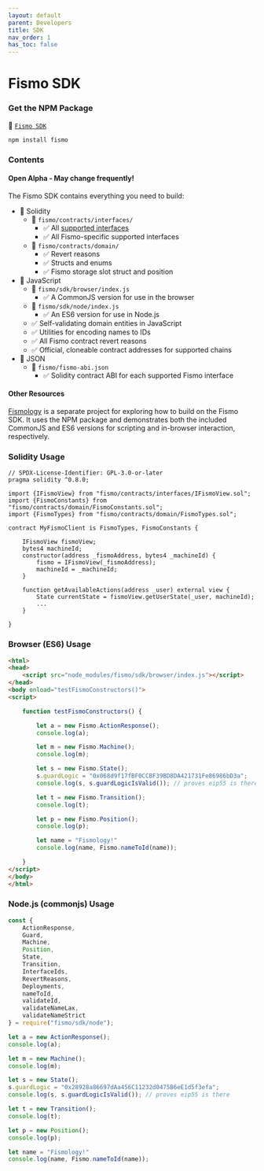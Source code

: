 ```yaml
---
layout: default
parent: Developers
title: SDK
nav_order: 1
has_toc: false
---
```

# Fismo SDK
### Get the NPM Package
💾 [`Fismo SDK`](https://www.npmjs.com/package/fismo)
```shell
npm install fismo
```
### Contents
#### Open Alpha - May change frequently!
The Fismo SDK contains everything you need to build:
* 📜 Solidity 
  * 📂 `fismo/contracts/interfaces/`
    * ✅ All [supported interfaces](../api/index.md)
    * ✅ All Fismo-specific supported interfaces
  * 📂 `fismo/contracts/domain/`
    * ✅ Revert reasons
    * ✅ Structs and enums
    * ✅ Fismo storage slot struct and position
* 📜 JavaScript 
  * 📂 `fismo/sdk/browser/index.js`
    * ✅ A CommonJS version for use in the browser
  * 📂 `fismo/sdk/node/index.js`
    * ✅ An ES6 version for use in Node.js
  * ✅ Self-validating domain entities in JavaScript
  * ✅ Utilities for encoding names to IDs
  * ✅ All Fismo contract revert reasons
  * ✅ Official, cloneable contract addresses for supported chains
* 📜 JSON
  * 📂 `fismo/fismo-abi.json`
    * ✅ Solidity contract ABI for each supported Fismo interface

#### Other Resources
[Fismology](https://github.com/cliffhall/Fismology) is a separate project for exploring how to build on the Fismo SDK. It uses the NPM package and demonstrates both the included CommonJS and ES6 versions for scripting and in-browser interaction, respectively.

### Solidity Usage

```solidity
// SPDX-License-Identifier: GPL-3.0-or-later
pragma solidity ^0.8.0;

import {IFismoView} from "fismo/contracts/interfaces/IFismoView.sol";
import {FismoConstants} from "fismo/contracts/domain/FismoConstants.sol";
import {FismoTypes} from "fismo/contracts/domain/FismoTypes.sol";

contract MyFismoClient is FismoTypes, FismoConstants {
    
    IFismoView fismoView;
    bytes4 machineId;
    constructor(address _fismoAddress, bytes4 _machineId) {
        fismo = IFismoView(_fismoAddress);
        machineId = _machineId;
    }

    function getAvailableActions(address _user) external view {
        State currentState = fismoView.getUserState(_user, machineId);
        ...
    }
    
}

```

### Browser (ES6) Usage
```html
<html>
<head>
    <script src="node_modules/fismo/sdk/browser/index.js"></script>
</head>
<body onload="testFismoConstructors()">
<script>

    function testFismoConstructors() {

        let a = new Fismo.ActionResponse();
        console.log(a);

        let m = new Fismo.Machine();
        console.log(m);

        let s = new Fismo.State();
        s.guardLogic = "0x068d9f17fBF0CCBF39BD8DA421731Fe86986bD3a";
        console.log(s, s.guardLogicIsValid()); // proves eip55 is there

        let t = new Fismo.Transition();
        console.log(t);

        let p = new Fismo.Position();
        console.log(p);

        let name = "Fismology!"
        console.log(name, Fismo.nameToId(name));

    }
</script>
</body>
</html>
```

### Node.js (commonjs) Usage
```javascript
const {
    ActionResponse,
    Guard,
    Machine,
    Position,
    State,
    Transition,
    InterfaceIds,
    RevertReasons,
    Deployments,
    nameToId,
    validateId,
    validateNameLax,
    validateNameStrict
} = require("fismo/sdk/node");

let a = new ActionResponse();
console.log(a);

let m = new Machine();
console.log(m);

let s = new State();
s.guardLogic = "0x28928a86697dAa456C11232d0475B6eE1d5f3efa";
console.log(s, s.guardLogicIsValid()); // proves eip55 is there

let t = new Transition();
console.log(t);

let p = new Position();
console.log(p);

let name = "Fismology!"
console.log(name, Fismo.nameToId(name));

```